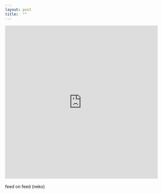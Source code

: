```yaml
---
layout: post
title:  ""
---
```


<div>
<iframe src="https://player.vimeo.com/video/157386935?title=0&byline=0&portrait=0" width="500" height="500" frameborder="0" webkitallowfullscreen mozallowfullscreen allowfullscreen></iframe>
</div>

<br>
feed on feed (neko)

